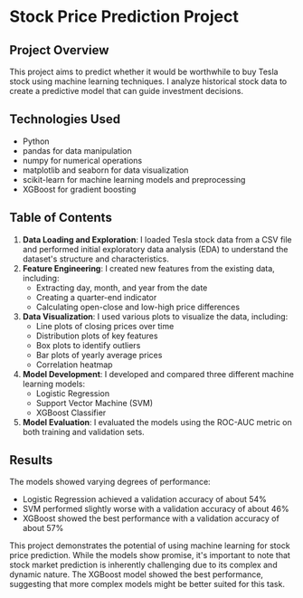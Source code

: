# Stock Price Prediction Project

## Project Overview
This project aims to predict whether it would be worthwhile to buy Tesla stock using machine learning techniques. I analyze historical stock data to create a predictive model that can guide investment decisions.

## Technologies Used
- Python
- pandas for data manipulation
- numpy for numerical operations
- matplotlib and seaborn for data visualization
- scikit-learn for machine learning models and preprocessing
- XGBoost for gradient boosting

## Table of Contents
1. **Data Loading and Exploration**: I loaded Tesla stock data from a CSV file and performed initial exploratory data analysis (EDA) to understand the dataset's structure and characteristics.
2. **Feature Engineering**: I created new features from the existing data, including:
   - Extracting day, month, and year from the date
   - Creating a quarter-end indicator
   - Calculating open-close and low-high price differences
3. **Data Visualization**: I used various plots to visualize the data, including:
   - Line plots of closing prices over time
   - Distribution plots of key features
   - Box plots to identify outliers
   - Bar plots of yearly average prices
   - Correlation heatmap
4. **Model Development**: I developed and compared three different machine learning models:
   - Logistic Regression
   - Support Vector Machine (SVM)
   - XGBoost Classifier
5. **Model Evaluation**: I evaluated the models using the ROC-AUC metric on both training and validation sets.

## Results
The models showed varying degrees of performance:
- Logistic Regression achieved a validation accuracy of about 54%
- SVM performed slightly worse with a validation accuracy of about 46%
- XGBoost showed the best performance with a validation accuracy of about 57%

This project demonstrates the potential of using machine learning for stock price prediction. While the models show promise, it's important to note that stock market prediction is inherently challenging due to its complex and dynamic nature. The XGBoost model showed the best performance, suggesting that more complex models might be better suited for this task.

